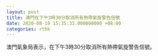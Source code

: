 ```yaml
---
layout: post
title: 澳門在下午3時30分取消所有熱帶氣旋警告信號
date: 2020-08-19 15:35:33.000000000 +08:00
categories: rthk
---
```


澳門氣象局表示，在下午3時30分取消所有熱帶氣旋警告信號。
